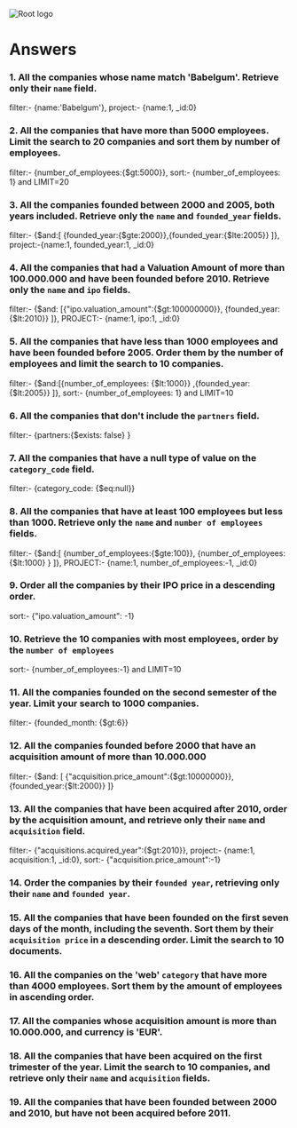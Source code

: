 ![Root logo](https://imgur.com/Hq8xgzy.png)
# Answers

### 1. All the companies whose name match 'Babelgum'. Retrieve only their `name` field.
filter:- {name:'Babelgum'}, project:- {name:1, _id:0}


### 2. All the companies that have more than 5000 employees. Limit the search to 20 companies and sort them by **number of employees**.

filter:- {number_of_employees:{$gt:5000}}, sort:- {number_of_employees: 1} and LIMIT=20

### 3. All the companies founded between 2000 and 2005, both years included. Retrieve only the `name` and `founded_year` fields.

filter:- {$and:[ {founded_year:{$gte:2000}},{founded_year:{$lte:2005}} ]}, project:-{name:1, founded_year:1, _id:0}

### 4. All the companies that had a Valuation Amount of more than 100.000.000 and have been founded before 2010. Retrieve only the `name` and `ipo` fields.

filter:- {$and: [{"ipo.valuation_amount":{$gt:100000000}}, {founded_year: {$lt:2010}} ]}, PROJECT:- {name:1, ipo:1, _id:0}

### 5. All the companies that have less than 1000 employees and have been founded before 2005. Order them by the number of employees and limit the search to 10 companies.
filter:- {$and:[{number_of_employees: {$lt:1000}} ,{founded_year: {$lt:2005}} ]}, sort:- {number_of_employees: 1} and LIMIT=10

### 6. All the companies that don't include the `partners` field.
filter:- {partners:{$exists: false} }

### 7. All the companies that have a null type of value on the `category_code` field.

filter:- {category_code: {$eq:null}}

### 8. All the companies that have at least 100 employees but less than 1000. Retrieve only the `name` and `number of employees` fields.

filter:- {$and:[ {number_of_employees:{$gte:100}}, {number_of_employees:{$lt:1000} } ]},  PROJECT:- {name:1, number_of_employees:-1, _id:0}

### 9. Order all the companies by their IPO price in a descending order.

sort:- {"ipo.valuation_amount": -1}

### 10. Retrieve the 10 companies with most employees, order by the `number of employees`

sort:- {number_of_employees:-1} and LIMIT=10

### 11. All the companies founded on the second semester of the year. Limit your search to 1000 companies.

filter:- {founded_month: {$gt:6}}

### 12. All the companies founded before 2000 that have an acquisition amount of more than 10.000.000

filter:- {$and: [ {"acquisition.price_amount":{$gt:10000000}}, {founded_year:{$lt:2000}} ]}

### 13. All the companies that have been acquired after 2010, order by the acquisition amount, and retrieve only their `name` and `acquisition` field.
filter:- {"acquisitions.acquired_year":{$gt:2010}}, project:- {name:1, acquisition:1, _id:0}, sort:- {"acquisition.price_amount":-1}

### 14. Order the companies by their `founded year`, retrieving only their `name` and `founded year`.

<!-- Your Code Goes Here -->

### 15. All the companies that have been founded on the first seven days of the month, including the seventh. Sort them by their `acquisition price` in a descending order. Limit the search to 10 documents.

<!-- Your Code Goes Here -->

### 16. All the companies on the 'web' `category` that have more than 4000 employees. Sort them by the amount of employees in ascending order.

<!-- Your Code Goes Here -->

### 17. All the companies whose acquisition amount is more than 10.000.000, and currency is 'EUR'.

<!-- Your Code Goes Here -->

### 18. All the companies that have been acquired on the first trimester of the year. Limit the search to 10 companies, and retrieve only their `name` and `acquisition` fields.

<!-- Your Code Goes Here -->

### 19. All the companies that have been founded between 2000 and 2010, but have not been acquired before 2011.

<!-- Your Code Goes Here -->
